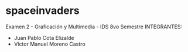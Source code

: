 # spaceinvaders
 Examen 2 - Graficación y Multimedia - IDS 8vo Semestre
INTEGRANTES:
- Juan Pablo Cota Elizalde
- Víctor Manuel Moreno Castro
